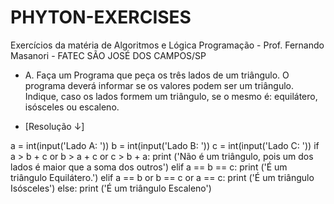 # PHYTON-EXERCISES
Exercícios da matéria de Algoritmos e Lógica Programação - Prof. Fernando Masanori - FATEC SÃO JOSÉ DOS CAMPOS/SP

- A. Faça um Programa que peça os três lados de um triângulo. O programa deverá informar se os valores podem ser um triângulo. Indique, caso os lados formem um triângulo, se o mesmo é: equilátero, isósceles ou escaleno.

- [Resolução ↓]

a = int(input('Lado A: '))
b = int(input('Lado B: '))
c = int(input('Lado C: '))
if a > b + c or b > a + c or c > b + a:
    print ('Não é um triângulo, pois um dos lados é maior que a soma dos outros')
elif a == b == c:
    print ('É um triângulo Equilátero.')
elif a == b or b == c or a == c:
    print ('É um triângulo Isósceles')
else:
    print ('É um triângulo Escaleno')
